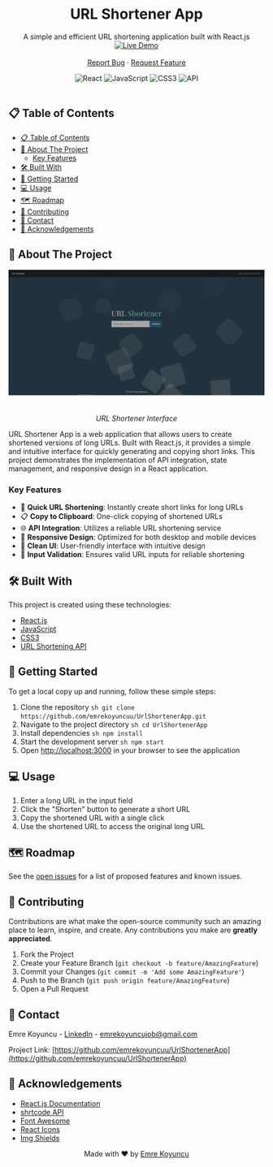<div align="center">

  <h1 align="center">URL Shortener App</h1>

  <p align="center">
    A simple and efficient URL shortening application built with React.js
    <br />
    <a href="https://emrekoyuncuu.github.io/UrlShortenerApp/" target="_blank">
      <img src="https://img.shields.io/badge/LIVE%20DEMO-Click%20Here-brightgreen?style=for-the-badge&logo=github" alt="Live Demo" height="50">
    </a>
    <br />
    <br />
    <a href="https://github.com/emrekoyuncuu/UrlShortenerApp/issues">Report Bug</a>
    ·
    <a href="https://github.com/emrekoyuncuu/UrlShortenerApp/issues">Request Feature</a>
  </p>

  <div align="center">
    <img src="https://img.shields.io/badge/React-20232A?style=for-the-badge&logo=react&logoColor=61DAFB" alt="React">
    <img src="https://img.shields.io/badge/JavaScript-F7DF1E?style=for-the-badge&logo=javascript&logoColor=black" alt="JavaScript">
    <img src="https://img.shields.io/badge/CSS3-1572B6?style=for-the-badge&logo=css3&logoColor=white" alt="CSS3">
    <img src="https://img.shields.io/badge/API-0081CB?style=for-the-badge&logo=api&logoColor=white" alt="API">
  </div>
</div>

<br />

## 📋 Table of Contents

- [📋 Table of Contents](#-table-of-contents)
- [🚀 About The Project](#-about-the-project)
  - [Key Features](#key-features)
- [🛠️ Built With](#️-built-with)
- [🏁 Getting Started](#-getting-started)
- [💻 Usage](#-usage)
- [🗺️ Roadmap](#️-roadmap)
- [🤝 Contributing](#-contributing)
- [📧 Contact](#-contact)
- [🙏 Acknowledgements](#-acknowledgements)

## 🚀 About The Project

<div align="center">
  <img src="public/screenshot.png" alt="Project Screenshot 1" width="800" style="max-width: 100%; height: auto; margin-bottom: 20px;">
  <p><em>URL Shortener Interface</em></p>
</div>

URL Shortener App is a web application that allows users to create shortened versions of long URLs. Built with React.js, it provides a simple and intuitive interface for quickly generating and copying short links. This project demonstrates the implementation of API integration, state management, and responsive design in a React application.

### Key Features

- 🔗 **Quick URL Shortening**: Instantly create short links for long URLs
- 📋 **Copy to Clipboard**: One-click copying of shortened URLs
- 🌐 **API Integration**: Utilizes a reliable URL shortening service
- 📱 **Responsive Design**: Optimized for both desktop and mobile devices
- 🎨 **Clean UI**: User-friendly interface with intuitive design
- 🔄 **Input Validation**: Ensures valid URL inputs for reliable shortening

## 🛠️ Built With

This project is created using these technologies:

- [React.js](https://reactjs.org/)
- [JavaScript](https://developer.mozilla.org/en-US/docs/Web/JavaScript)
- [CSS3](https://developer.mozilla.org/en-US/docs/Web/CSS)
- [URL Shortening API](https://shrtco.de/docs/)

## 🏁 Getting Started

To get a local copy up and running, follow these simple steps:

1. Clone the repository
   ``sh
   git clone https://github.com/emrekoyuncuu/UrlShortenerApp.git
   ``
2. Navigate to the project directory
   ``sh
   cd UrlShortenerApp
   ``
3. Install dependencies
   ``sh
   npm install
   ``
4. Start the development server
   ``sh
   npm start
   ``
5. Open [http://localhost:3000](http://localhost:3000) in your browser to see the application

## 💻 Usage

1. Enter a long URL in the input field
2. Click the "Shorten" button to generate a short URL
3. Copy the shortened URL with a single click
4. Use the shortened URL to access the original long URL

## 🗺️ Roadmap

See the [open issues](https://github.com/emrekoyuncuu/UrlShortenerApp/issues) for a list of proposed features and known issues.

## 🤝 Contributing

Contributions are what make the open-source community such an amazing place to learn, inspire, and create. Any contributions you make are **greatly appreciated**.

1. Fork the Project
2. Create your Feature Branch (`git checkout -b feature/AmazingFeature`)
3. Commit your Changes (`git commit -m 'Add some AmazingFeature'`)
4. Push to the Branch (`git push origin feature/AmazingFeature`)
5. Open a Pull Request

## 📧 Contact

Emre Koyuncu - [LinkedIn](https://www.linkedin.com/in/emrekoyuncuu/) - emrekoyuncujob@gmail.com

Project Link: [https://github.com/emrekoyuncuu/UrlShortenerApp](https://github.com/emrekoyuncuu/UrlShortenerApp)

## 🙏 Acknowledgements

- [React.js Documentation](https://reactjs.org/docs/getting-started.html)
- [shrtcode API](https://shrtco.de/docs/)
- [Font Awesome](https://fontawesome.com)
- [React Icons](https://react-icons.github.io/react-icons/)
- [Img Shields](https://shields.io)

<div align="center">
  Made with ❤️ by <a href="https://github.com/emrekoyuncuu">Emre Koyuncu</a>
</div>